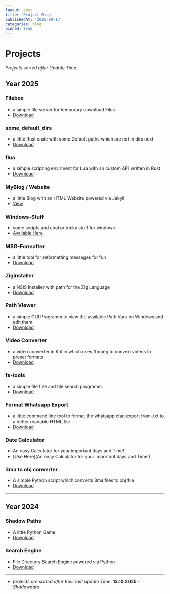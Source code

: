 ```yaml
---
layout: post
title: 'Project Blog'
publishedAt: '2025-09-13'
categories: blog
pinned: true
---
```


# Projects

*Projects sorted after Update Time.*

## Year 2025

### Filebox
- a simple file server for temporary download Files
- [Download](https://github.com/ShadowDara/filebox)

### some_default_dirs
- a little Rust crate with some Default paths which are not in dirs next
- [Download](https://crates.io/crates/some_default_dirs)

### flua
- a simple scripting envirment for Lua with an custom API written in
Rust
- [Download](https://github.com/ShadowDara/flua)

### MyBlog / Website
- a little Blog with an HTML Website powered via Jekyll
- [View](https://shadowdara.github.io/)

### Windows-Stuff
- some scripts and cool or tricky stuff for windows
- [Available Here](/blog/2025/08/13/windows-stuff)

### MSG-Formatter
- a little tool for reformatting messages for fun
- [Download](https://github.com/ShadowDara/msg-formatter)

### Ziginstaller
- a NSIS Installer with path for the Zig Language
- [Download](https://github.com/ShadowDara/ZigInstaller)

### Path Viewer
- a simple GUI Programm to view the available Path Vars on Windows and
edit them
- [Download](https://github.com/ShadowDara/Path-Viewer)

### Video Converter
- a video converter in Kotlin which uses ffmpeg to convert videos to preset formats
- [Download](https://github.com/ShadowDara/videoconverter)

### fs-tools
- a simple file fize and file search programm
- [Download](https://github.com/ShadowDara/fs-tools)

### Format Whatsapp Export
- a little command line tool to format the whatsapp chat export from .txt to a better readable HTML file
- [Download](https://github.com/ShadowDara/format-whatsapp-export)

### Date Calculator
- An easy Calculator for your important days and Time!
- [Use Here](An easy Calculator for your important days and Time!)

### 3ma to obj converter
- A simple Python script which converts 3ma files to obj file
- [Download](https://github.com/ShadowDara/3ma-to-obj-converter-python)

---

## Year 2024

### Shadow Paths
- A little Python Game
- [Download](https://github.com/ShadowDara/Shadow-Paths)

### Search Engine
- File Directory Search Engine powered via Python
- [Download](https://github.com/ShadowDara/Search-Engine)

---

- *projects are sorted after their last update Time.* **13.10.2025** - *Shadowdara*
